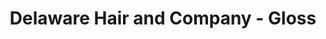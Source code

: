 ---
title: "Delaware Hair and Company - Gloss"
url: /newark/delaware-hair-and-company-gloss/
shop: Friseur
---